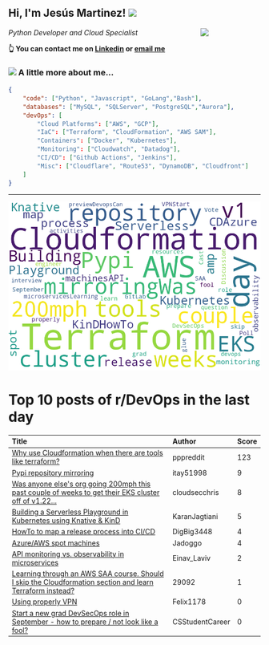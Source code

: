 <!--
**jmartinezl/jmartinezl** is a ✨ _special_ ✨ repository because its `README.md` (this file) appears on your GitHub profile.

Here are some ideas to get you started:

- 🔭 I’m currently working on ...
- 🌱 I’m currently learning ...
- 👯 I’m looking to collaborate on ...
- 🤔 I’m looking for help with ...
- 💬 Ask me about ...
- 📫 How to reach me: ...
- 😄 Pronouns: ...
- ⚡ Fun fact: ...
-->

<h2>Hi, I'm Jesús Martinez! <img src="https://media.giphy.com/media/WUlplcMpOCEmTGBtBW/giphy.gif" width="30"> </h2>
<img align='right' src="https://media.giphy.com/media/NytMLKyiaIh6VH9SPm/giphy.gif" width="120">
<p><em>Python Developer and Cloud Specialist
</em></p>

**👆 You can contact me on [Linkedin](https://www.linkedin.com/in/jes%C3%BAs-martinez-2b7b10104/) or [email me](mailto:jesus.mtz.lorenzo@gmail.com)**

### <img src="https://media.giphy.com/media/VgCDAzcKvsR6OM0uWg/giphy.gif" width="50"> A little more about me...  

```json
{
    "code": ["Python", "Javascript", "GoLang","Bash"],
    "databases": ["MySQL", "SQLServer", "PostgreSQL","Aurora"],
    "devOps": [
        "Cloud Platforms": ["AWS", "GCP"],
        "IaC": ["Terraform", "CloudFormation", "AWS SAM"],
        "Containers": ["Docker", "Kubernetes"],
        "Monitoring": ["Cloudwatch", "Datadog"],
        "CI/CD": ["Github Actions", "Jenkins"],
        "Misc": ["Cloudflare", "Route53", "DynamoDB", "Cloudfront"]
    ]
}
```
---

![Wordcloud](./cloud.png)

# Top 10 posts of r/DevOps in the last day

| Title | Author | Score |
|:---|:---|:---|
| [Why use Cloudformation when there are tools like terraform?](https://www.reddit.com/r/devops/comments/140cu83/why_use_cloudformation_when_there_are_tools_like/) | pppreddit | 123 |
| [Pypi repository mirroring](https://www.reddit.com/r/devops/comments/140q9hl/pypi_repository_mirroring/) | itay51998 | 9 |
| [Was anyone else's org going 200mph this past couple of weeks to get their EKS cluster off of v1.22...](https://www.reddit.com/r/devops/comments/140grqv/was_anyone_elses_org_going_200mph_this_past/) | cloudsecchris | 8 |
| [Building a Serverless Playground in Kubernetes using Knative &amp; KinD](https://www.reddit.com/r/devops/comments/141axig/building_a_serverless_playground_in_kubernetes/) | KaranJagtiani | 5 |
| [HowTo to map a release process into CI/CD](https://www.reddit.com/r/devops/comments/140sapn/howto_to_map_a_release_process_into_cicd/) | DigBig3448 | 4 |
| [Azure/AWS spot machines](https://www.reddit.com/r/devops/comments/141a3pv/azureaws_spot_machines/) | Jadoggo | 4 |
| [API monitoring vs. observability in microservices](https://www.reddit.com/r/devops/comments/1417dkk/api_monitoring_vs_observability_in_microservices/) | Einav_Laviv | 2 |
| [Learning through an AWS SAA course. Should I skip the Cloudformation section and learn Terraform instead?](https://www.reddit.com/r/devops/comments/1417hzk/learning_through_an_aws_saa_course_should_i_skip/) | 29092 | 1 |
| [Using properly VPN](https://www.reddit.com/r/devops/comments/140hvsl/using_properly_vpn/) | Felix1178 | 0 |
| [Start a new grad DevSecOps role in September - how to prepare / not look like a fool?](https://www.reddit.com/r/devops/comments/140ygn8/start_a_new_grad_devsecops_role_in_september_how/) | CSStudentCareer | 0 |
